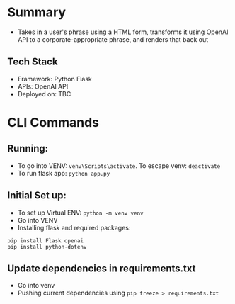 # Summary
- Takes in a user's phrase using a HTML form, transforms it using OpenAI API to a corporate-appropriate phrase, and renders that back out

## Tech Stack
- Framework: Python Flask
- APIs: OpenAI API
- Deployed on: TBC

# CLI Commands

## Running:
- To go into VENV: `venv\Scripts\activate`. To escape venv: `deactivate`
- To run flask app: `python app.py`


## Initial Set up:
- To set up Virtual ENV: `python -m venv venv`
- Go into VENV
- Installing flask and required packages: 
```
pip install Flask openai
pip install python-dotenv
```

## Update dependencies in requirements.txt
- Go into venv
- Pushing current dependencies using `pip freeze > requirements.txt`
